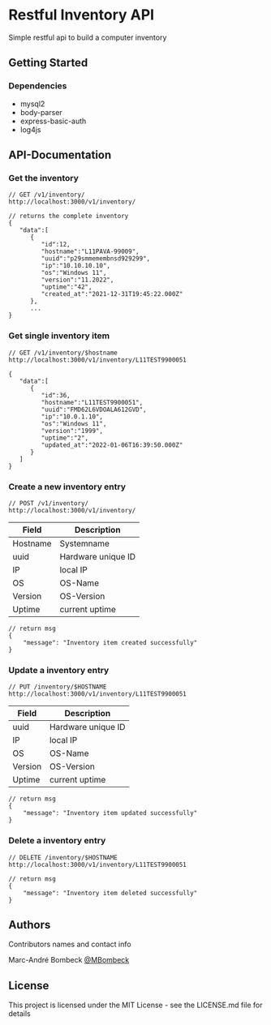 # Restful Inventory API

Simple restful api to build a computer inventory

## Getting Started

### Dependencies

* mysql2
* body-parser
* express-basic-auth
* log4js
 
## API-Documentation

### Get the inventory
```
// GET /v1/inventory/
http://localhost:3000/v1/inventory/
```
```
// returns the complete inventory
{
   "data":[
      {
         "id":12,
         "hostname":"L11PAVA-99009",
         "uuid":"p29smmemembnsd929299",
         "ip":"10.10.10.10",
         "os":"Windows 11",
         "version":"11.2022",
         "uptime":"42",
         "created_at":"2021-12-31T19:45:22.000Z"
      },
      ...
}   
```
### Get single inventory item
```
// GET /v1/inventory/$hostname
http://localhost:3000/v1/inventory/L11TEST9900051
```
```
{
   "data":[
      {
         "id":36,
         "hostname":"L11TEST9900051",
         "uuid":"FMD62L6VDOALA612GVD",
         "ip":"10.0.1.10",
         "os":"Windows 11",
         "version":"1999",
         "uptime":"2",
         "updated_at":"2022-01-06T16:39:50.000Z"
      }
   ]
}
```

### Create a new inventory entry
```
// POST /v1/inventory/
http://localhost:3000/v1/inventory/
```
|  Field 	|  Description 	|
|---	|---	|
|  Hostname 	|   Systemname	|
|  uuid 	|   Hardware unique ID 	|
|  IP 	|   local IP	|
|  OS 	|   OS-Name	|
|  Version 	|   OS-Version	|
|  Uptime 	|   current uptime	|
```
// return msg
{
    "message": "Inventory item created successfully"
}
```

### Update a inventory entry
```
// PUT /inventory/$HOSTNAME
http://localhost:3000/v1/inventory/L11TEST9900051
```
|  Field 	|  Description 	|
|---	|---	|
|  uuid 	|   Hardware unique ID 	|
|  IP 	|   local IP	|
|  OS 	|   OS-Name	|
|  Version 	|   OS-Version	|
|  Uptime 	|   current uptime	|
```
// return msg
{
    "message": "Inventory item updated successfully"
}
```

### Delete a inventory entry
```
// DELETE /inventory/$HOSTNAME
http://localhost:3000/v1/inventory/L11TEST9900051
```

```
// return msg
{
    "message": "Inventory item deleted successfully"
}
```

## Authors

Contributors names and contact info

Marc-André Bombeck
[@MBombeck](https://twitter.com/MBombeck)

## License

This project is licensed under the MIT License - see the LICENSE.md file for details
